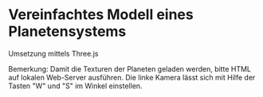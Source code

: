 # Vereinfachtes Modell eines Planetensystems
Umsetzung mittels Three.js 

Bemerkung: Damit die Texturen der Planeten geladen werden, bitte HTML auf lokalen Web-Server ausführen. Die linke Kamera lässt sich mit Hilfe der Tasten "W" und "S" im Winkel einstellen.
